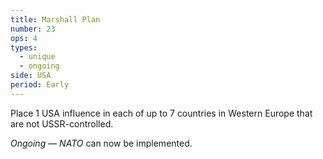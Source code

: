 ```yaml
---
title: Marshall Plan
number: 23
ops: 4
types:
  - unique
  - ongoing
side: USA
period: Early
---
```

Place 1 USA influence in each of up to 7 countries in Western Europe that are not USSR-controlled.

*Ongoing* — *NATO* can now be implemented.
